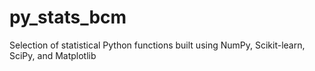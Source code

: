 # py_stats_bcm
Selection of statistical Python functions built using NumPy, Scikit-learn, SciPy, and Matplotlib
